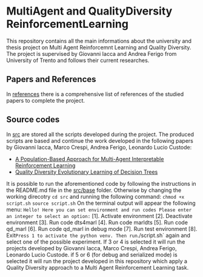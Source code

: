 # MultiAgent and QualityDiversity ReinforcementLearning
This repository contains all the main informations about the university and thesis project on Multi Agent Reinforcemnt Learning and Quality Diversity.
The project is supervised by Giovanni Iacca and Andrea Ferigo from University of Trento and follows their current researches.

## Papers and References
In [references](/references) there is a comprehensive list of references of the studied papers to complete the project.

## Source codes
In [src](/src) are stored all the scripts developed during the project. The produced scripts are based and continue the work developed in the following papers by Giovanni Iacca, Marco Crespi, Andrea Ferigo, Leonardo Lucio Custode:
- [A Population-Based Approach for Multi-Agent Interpretable Reinforcement Learning](https://papers.ssrn.com/sol3/papers.cfm?abstract_id=4467882)
- [Quality Diversity Evolutionary Learning of Decision Trees](https://arxiv.org/abs/2208.12758)

It is possible to run the aforementioned code by following the instructions in the README.md file in the [src/base](/src/base/) folder.
Otherwise by changing the working direcotry `cd src` and running the following command:
`chmod +x script.sh`
`source script.sh`
On the terminal output will appear the following menu:
`Hello! Here you can set environment and run codes
Please enter an integer to select an option:`
[1]. Activate environment
[2]. Deactivate environment
[3]. Run code dts4marl
[4]. Run code marldts
[5]. Run code qd_marl
[6]. Run code qd_marl in debug mode
[7]. Run test environment
[8]. Exit`
Press 1 to activate the python venv.
Then run `./script.sh` again and select one of the possible experiment.
If 3 or 4 is selected it will run the projects developed by Giovanni Iacca, Marco Crespi, Andrea Ferigo, Leonardo Lucio Custode.
if 5 or 6 (for debug and serialized mode) is selected it will run the project developed in this repository which apply a Quality Diversity approach to a Multi Agent Reinforcement Learning task.